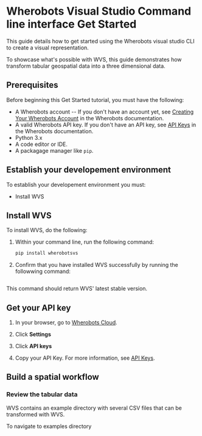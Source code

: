 # Wherobots Visual Studio Command line interface Get Started

This guide details how to get started using the Wherobots visual studio CLI to create a visual representation.

To showcase what's possible with WVS, this guide demonstrates how transform tabular geospatial data into a three dimensional data.

## Prerequisites

Before beginning this Get Started tutorial, you must have the following:

* A Wherobots account --  If you don't have an account yet, see [Creating Your Wherobots Account](https://docs.wherobots.com/latest/get-started/create-account/) in the Wherobots documentation.
* A valid Wherobots API key. If you don't have an API key, see [API Keys](https://docs.wherobots.com/latest/get-started/api-keys/) in the Wherobots documentation.
* Python 3.x
* A code editor or IDE.
* A packagage manager like `pip`.

## Establish your developement environment

To establish your developement environment you must:

* Install WVS

## Install WVS

To install WVS, do the following:

1. Within your command line, run the following command:
   ```python
   pip install wherobotsvs
   ```

3. Confirm that you have installed WVS successfully by running the followwing command:

```

```
This command should return WVS' latest stable version.

## Get your API key

1. In your browser, go to [Wherobots Cloud](https://cloud.wherobots.com/).

  1. Click **Settings**
  2. Click **API keys**
  3. Copy your API Key. For more information, see [API Keys](https://docs.wherobots.com/latest/get-started/api-keys/).

## Build a spatial workflow

### Review the tabular data

WVS contains an example directory with several CSV files that can be transformed with WVS.

To navigate to examples directory

###



